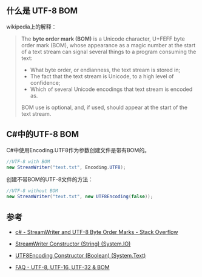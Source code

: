 ## 什么是 UTF-8 BOM

wikipedia上的解释：

>The **byte order mark (BOM)** is a Unicode character, U+FEFF byte order mark (BOM), whose appearance as a magic number at the start of a text stream can signal several things to a program consuming the text:
>- What byte order, or endianness, the text stream is stored in;
>- The fact that the text stream is Unicode, to a high level of confidence;
>- Which of several Unicode encodings that text stream is encoded as.
>
>BOM use is optional, and, if used, should appear at the start of the text stream.

## C#中的UTF-8 BOM

C#中使用Encoding.UTF8作为参数创建文件是带有BOM的。

```C#
//UTF-8 with BOM
new StreamWriter("text.txt", Encoding.UTF8);
```

创建不带BOM的UTF-8文件的方法：

```C#
//UTF-8 without BOM
new StreamWriter("text.txt", new UTF8Encoding(false));
```

## 参考

- [c# - StreamWriter and UTF-8 Byte Order Marks - Stack Overflow](https://stackoverflow.com/questions/5266069/streamwriter-and-utf-8-byte-order-marks)

- [StreamWriter Constructor (String) (System.IO)](https://msdn.microsoft.com/en-us/library/fysy0a4b(v=vs.110).aspx)

- [UTF8Encoding Constructor (Boolean) (System.Text)](https://msdn.microsoft.com/en-us/library/s064f8w2(v=vs.110).aspx)

- [FAQ - UTF-8, UTF-16, UTF-32 & BOM](http://www.unicode.org/faq/utf_bom.html#BOM)
